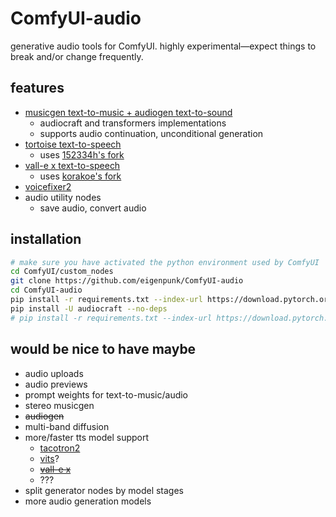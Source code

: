 # ComfyUI-audio

generative audio tools for ComfyUI. highly experimental&mdash;expect things to break and/or change frequently.

## features
- [musicgen text-to-music + audiogen text-to-sound](https://facebookresearch.github.io/audiocraft/docs/MUSICGEN.html)
    - audiocraft and transformers implementations
    - supports audio continuation, unconditional generation
- [tortoise text-to-speech](https://github.com/neonbjb/tortoise-tts)
    - uses [152334h's fork](https://github.com/152334H/tortoise-tts-fast)
- [vall-e x text-to-speech](https://github.com/Plachtaa/VALL-E-X)
    - uses [korakoe's fork](https://github.com/korakoe/VALL-E-X)
- [voicefixer2](https://github.com/voicefixer/voicefixer)
- audio utility nodes
    - save audio, convert audio

## installation
```bash
# make sure you have activated the python environment used by ComfyUI
cd ComfyUI/custom_nodes
git clone https://github.com/eigenpunk/ComfyUI-audio
cd ComfyUI-audio
pip install -r requirements.txt --index-url https://download.pytorch.org/whl/cu121  # for cuda 12.1
pip install -U audiocraft --no-deps
# pip install -r requirements.txt --index-url https://download.pytorch.org/whl/cu118  # for cuda 11.8
```

## would be nice to have maybe
- audio uploads
- audio previews
- prompt weights for text-to-music/audio
- stereo musicgen
- ~~audiogen~~
- multi-band diffusion
- more/faster tts model support
    - [tacotron2](https://github.com/NVIDIA/tacotron2)
    - [vits](https://huggingface.co/docs/transformers/model_doc/vits)?
    - ~~[vall-e x](https://github.com/Plachtaa/VALL-E-X)~~
    <!-- 
    these implementations exist but seem not to have trained checkpoints:
    - [voicebox](https://github.com/lucidrains/voicebox-pytorch)?
    - [naturalspeech](https://github.com/lucidrains/naturalspeech2-pytorch)?
    -->
    - ???
- split generator nodes by model stages
    <!-- - for tortoise, could split the node into:
        - autoregressor
        - clvp/cvvp
        - spectrogram diffusion
    - musicgen components:
        - t5 text encoder
        - encodec audio encoder
        - decoder -->
- more audio generation models
    <!-- - [audiolm](https://github.com/lucidrains/audiolm-pytorch)/[musiclm](https://github.com/lucidrains/musiclm-pytorch) -->
